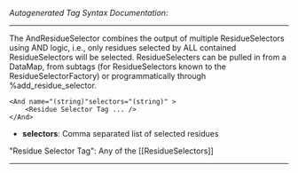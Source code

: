 _Autogenerated Tag Syntax Documentation:_

---
The AndResidueSelector combines the output of multiple ResidueSelectors using AND logic, i.e., only residues selected by ALL contained ResidueSelectors will be selected. ResidueSelecters can be pulled in from a DataMap, from subtags (for ResidueSelectors known to the ResidueSelectorFactory) or programmatically through %add_residue_selector.

```
<And name="(string)"selectors="(string)" >
    <Residue Selector Tag ... />
</And>
```

-   **selectors**: Comma separated list of selected residues


"Residue Selector Tag": Any of the [[ResidueSelectors]]

---
